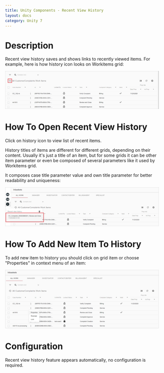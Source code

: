 ```yaml
---
title: Unity Components - Recent View History
layout: docs
category: Unity 7
---
```

# Description

Recent view history saves and shows links to recently viewed items. For example, here is how history icon looks on Workitems grid:

![History icon on Workitems grid](recent-view-history/images/history_icon_position.png)

# How To Open Recent View History

Click on history icon to view list of recent items.

History titles of items are different for different grids, depending on their content. Usually it's just a title of an item,
but for some grids it can be other item parameter or even be composed of several parameters like it used by Workitems grid. 

It composes case title parameter value and own title parameter for better readability and uniqueness:

![History with composed title](recent-view-history/images/history_with_composed_title.png)

# How To Add New Item To History

To add new item to history you should click on grid item or choose "Properties" in context menu of an item:

![Choosing an item from list](recent-view-history/images/choose_workitem.png)

# Configuration

Recent view history feature appears automatically, no configuration is required.
